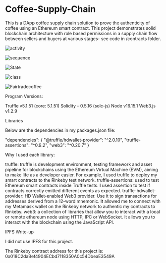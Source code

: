 # Coffee-Supply-Chain

This is a DApp coffee supply chain solution to prove the authenticity of coffee using an Ethereum smart contract. This project demonstrates
solid blockchain architecture with role based permissions in a supply chain flow between sellers and buyers at various stages- see code in /contracts folder. 


![activity](https://user-images.githubusercontent.com/67720949/177696085-bd69f935-1e28-47dc-b303-fb24c4ec6c09.png)

![sequence](https://user-images.githubusercontent.com/67720949/177696098-76705450-a16f-44a9-a458-dfdeeaaf3a8f.png)

![State](https://user-images.githubusercontent.com/67720949/177696111-ede6a48c-6aae-405c-8936-4c8688234372.png)

![class](https://user-images.githubusercontent.com/67720949/177696125-549e1752-9c44-4b07-9aa6-8da52b936b60.png)

![Fairtradecoffee](https://user-images.githubusercontent.com/67720949/177696131-9d540509-cd40-455c-b50a-7560db0f0cfb.png)


Program Versions:

Truffle v5.1.51 (core: 5.1.51)
Solidity - 0.5.16 (solc-js)
Node v16.15.1
Web3.js v1.2.9



Libraries 

Below are the dependencies in my packages.json file:

"dependencies": {
    "@truffle/hdwallet-provider": "^2.0.10",
    "truffle-assertions": "^0.9.2",
    "web3": "^0.20.7"
  }


Why I used each library:

    
truffle: truffle is development environment, testing framework and asset pipeline for blockchains using the Ethereum Virtual Machine (EVM), aiming to make life as a developer easier. 
For example, I used truffle to deploy my smart contracts to the Rinkeby test network.
truffle-assertions: used to test Ethereum smart contracts inside Truffle tests. I used assertion to test if contracts correctly emitted different events as expected.
truffle-hdwallet-provider: HD Wallet-enabled Web3 provider. Use it to sign transactions for addresses derived from a 12-word mnemonic.
It allowed me to connect with my Metamask wallet on the Rinkeby network to authentic my contracts to Rinkeby.
web3: a collection of libraries that allow you to interact with a local or remote ethereum node using HTTP, IPC or WebSocket. It allows you to interact with the blockchain using the JavaScript API.

IPFS Write-up

I did not use IPFS for this project.

The Rinkeby contract address for this project is: 0x018C2daBef4904ECbd7118350A0c54DbeaE3549A

